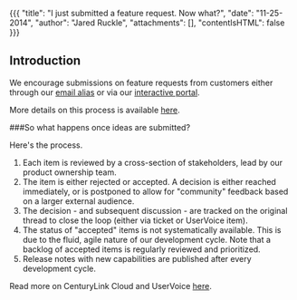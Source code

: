 {{{
  "title": "I just submitted a feature request. Now what?",
  "date": "11-25-2014",
  "author": "Jared Ruckle",
  "attachments": [],
  "contentIsHTML": false
}}}

## Introduction
We encourage submissions on feature requests from customers either through our [email alias](mailto:features@ctl.io) or via our [interactive portal](http://centurylinkcloud.uservoice.com/).

More details on this process is available [here](../Support/how-do-i-submit-a-feature-request.md).

###So what happens once ideas are submitted?

Here's the process.

1. Each item is reviewed by a cross-section of stakeholders, lead by our product ownership team.
2. The item is either rejected or accepted. A decision is either reached immediately, or is postponed to allow for "community" feedback based on a larger external audience.
3. The decision - and subsequent discussion - are tracked on the original thread to close the loop (either via ticket or UserVoice item).
4. The status of "accepted" items is not systematically available. This is due to the fluid, agile nature of our development cycle. Note that a backlog of accepted items is regularly reviewed and prioritized.
5. Release notes with new capabilities are published after every development cycle.

Read more on CenturyLink Cloud and UserVoice [here](../Support/uservoice-frequently-asked-questions.md).
